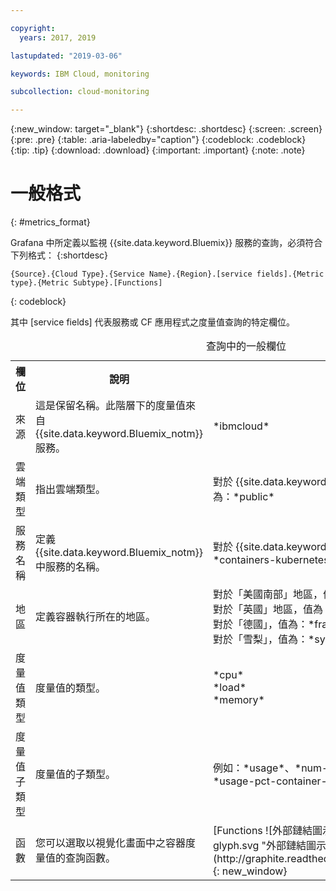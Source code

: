 ```yaml
---

copyright:
  years: 2017, 2019

lastupdated: "2019-03-06"

keywords: IBM Cloud, monitoring

subcollection: cloud-monitoring

---
```


{:new_window: target="_blank"}
{:shortdesc: .shortdesc}
{:screen: .screen}
{:pre: .pre}
{:table: .aria-labeledby="caption"}
{:codeblock: .codeblock}
{:tip: .tip}
{:download: .download}
{:important: .important}
{:note: .note}


# 一般格式
{: #metrics_format}

Grafana 中所定義以監視 {{site.data.keyword.Bluemix}} 服務的查詢，必須符合下列格式：
{:shortdesc}

```
{Source}.{Cloud Type}.{Service Name}.{Region}.[service fields].{Metric type}.{Metric Subtype}.[Functions]
```
{: codeblock}

其中 [service fields] 代表服務或 CF 應用程式之度量值查詢的特定欄位。 

<table>
  <caption>查詢中的一般欄位</caption>
  <tr>
    <th>欄位</th>
	<th>說明</th>
	<th>值</th>
  </tr>
  <tr>
    <td>來源</td>
	<td>這是保留名稱。此階層下的度量值來自 {{site.data.keyword.Bluemix_notm}} 服務。</td>
	<td>*ibmcloud*</td>
  </tr>
  <tr>
    <td>雲端類型</td>
	<td>指出雲端類型。</td>
	<td>對於 {{site.data.keyword.Bluemix_notm}} 公用雲端，值為：*public*</td>
  </tr>
  <tr>
    <td>服務名稱</td>
	  <td>定義 {{site.data.keyword.Bluemix_notm}} 中服務的名稱。</td>
	  <td>對於 {{site.data.keyword.containershort}}，值為：*containers-kubernetes*</td>
  </tr>
  <tr>
    <td>地區</td>
	  <td>定義容器執行所在的地區。</td>
	  <td>對於「美國南部」地區，值為：*us-south* <br>對於「英國」地區，值為：*united-kingdom*  <br>對於「德國」，值為：*frankfurt* <br>對於「雪梨」，值為：*sydney* </td>
  </tr>
  <tr>
    <td>度量值類型</td>
	<td>度量值的類型。</td>
	<td>*cpu* <br>*load* <br>*memory*</td>
  </tr>
  <tr>
    <td>度量值子類型</td>
	<td>度量值的子類型。</td>
	<td>例如：*usage*、*num-cores*、*usage-pct*、*usage-pct-container-requested*</td>
  </tr>
  <tr>
    <td>函數</td>
    <td>您可以選取以視覺化畫面中之容器度量值的查詢函數。</td>
    <td>[Functions ![外部鏈結圖示](../../../icons/launch-glyph.svg "外部鏈結圖示")](http://graphite.readthedocs.io/en/latest/functions.html){: new_window}</td>
   </tr>
</table>




